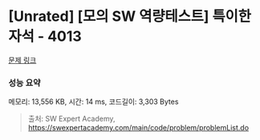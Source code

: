 # [Unrated] [모의 SW 역량테스트] 특이한 자석 - 4013 

[문제 링크](https://swexpertacademy.com/main/code/problem/problemDetail.do?contestProbId=AWIeV9sKkcoDFAVH) 

### 성능 요약

메모리: 13,556 KB, 시간: 14 ms, 코드길이: 3,303 Bytes



> 출처: SW Expert Academy, https://swexpertacademy.com/main/code/problem/problemList.do